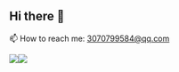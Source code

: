 ## Hi there 👋

📫 How to reach me: 3070799584@qq.com

<div style="display: flex">
<a href="https://github.com/anuraghazra/github-readme-stats">
  <img src="https://github-readme-stats.vercel.app/api?username=YKDZ&show_icons=true" />
</a>
<a href="https://github.com/anuraghazra/github-readme-stats">
  <img src="https://github-readme-stats.vercel.app/api/top-langs/?username=YKDZ&layout=compact" />
</a>
</div>
